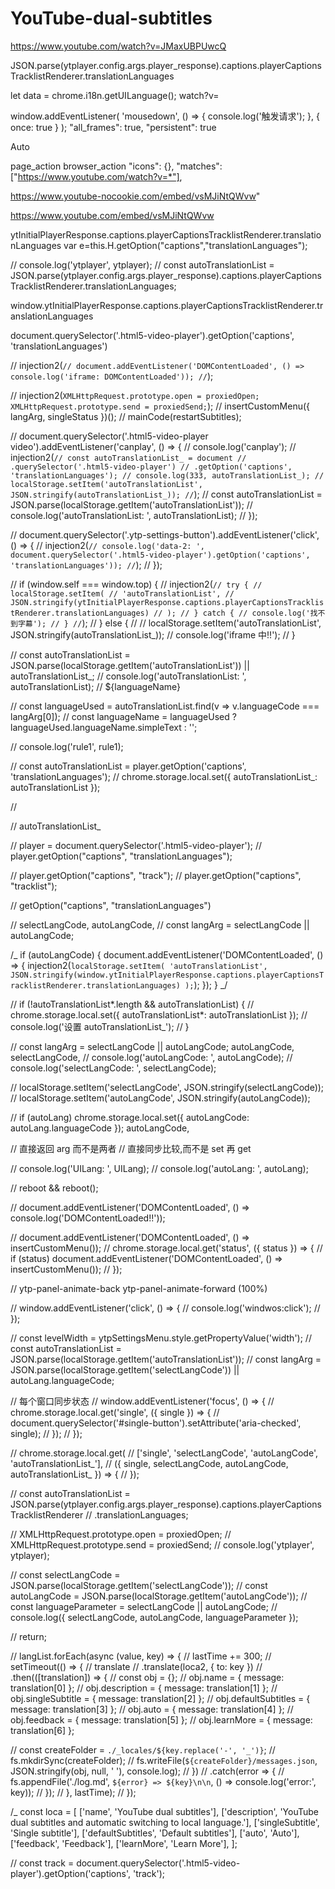 # YouTube-dual-subtitles

<!-- https://www.youtube.com/api/timedtext?type=list&v=ZXmKKV7R72c -->

<!-- "matches": ["http://127.0.0.1/*"], -->

https://www.youtube.com/watch?v=JMaxUBPUwcQ

JSON.parse(ytplayer.config.args.player_response).captions.playerCaptionsTracklistRenderer.translationLanguages

let data = chrome.i18n.getUILanguage();
watch?v=

window.addEventListener(
'mousedown',
() => {
console.log('触发请求');
},
{ once: true }
);
"all_frames": true,
"persistent": true

<div class="ytp-menuitem" tabindex="0" role="menuitemradio" data-lang="${autoLang.languageCode[0]}" aria-checked="true">
  <div class="ytp-menuitem-label">Auto</div>
</div>

page_action
browser_action
"icons": {},
"matches": ["https://www.youtube.com/watch?v=*"],

https://www.youtube-nocookie.com/embed/vsMJiNtQWvw"

https://www.youtube.com/embed/vsMJiNtQWvw

<!-- \n已开启 👍 -->

ytInitialPlayerResponse.captions.playerCaptionsTracklistRenderer.translationLanguages
var e=this.H.getOption("captions","translationLanguages");

// console.log('ytplayer', ytplayer);
// const autoTranslationList = JSON.parse(ytplayer.config.args.player_response).captions.playerCaptionsTracklistRenderer.translationLanguages;

window.ytInitialPlayerResponse.captions.playerCaptionsTracklistRenderer.translationLanguages

document.querySelector('.html5-video-player').getOption('captions', 'translationLanguages')

// injection2(`// document.addEventListener('DOMContentLoaded', () => console.log('iframe: DOMContentLoaded')); //`);

// injection2(`XMLHttpRequest.prototype.open = proxiedOpen; XMLHttpRequest.prototype.send = proxiedSend;`);
// insertCustomMenu({ langArg, singleStatus })();
// mainCode(restartSubtitles);

// document.querySelector('.html5-video-player video').addEventListener('canplay', () => {
// console.log('canplay');
// injection2(`// const autoTranslationList_ = document // .querySelector('.html5-video-player') // .getOption('captions', 'translationLanguages'); // console.log(333, autoTranslationList_); // localStorage.setItem('autoTranslationList', JSON.stringify(autoTranslationList_)); //`);
// const autoTranslationList = JSON.parse(localStorage.getItem('autoTranslationList'));
// console.log('autoTranslationList: ', autoTranslationList);
// });

// document.querySelector('.ytp-settings-button').addEventListener('click', () => {
// injection2(`// console.log('data-2: ', document.querySelector('.html5-video-player').getOption('captions', 'translationLanguages')); //`);
// });

// if (window.self === window.top) {
// injection2(`// try { // localStorage.setItem( // 'autoTranslationList', // JSON.stringify(ytInitialPlayerResponse.captions.playerCaptionsTracklistRenderer.translationLanguages) // ); // } catch { // console.log('找不到字幕'); // } //`);
// } else {
// // localStorage.setItem('autoTranslationList', JSON.stringify(autoTranslationList\_));
// console.log('iframe 中!!');
// }

// const autoTranslationList = JSON.parse(localStorage.getItem('autoTranslationList')) || autoTranslationList\_;
// console.log('autoTranslationList: ', autoTranslationList);
// \${languageName}

// const languageUsed = autoTranslationList.find(v => v.languageCode === langArg[0]);
// const languageName = languageUsed ? languageUsed.languageName.simpleText : '';

// console.log('rule1', rule1);

// const autoTranslationList = player.getOption('captions', 'translationLanguages');
// chrome.storage.local.set({ autoTranslationList\_: autoTranslationList });

//

// autoTranslationList\_

// player = document.querySelector('.html5-video-player');
// player.getOption("captions", "translationLanguages");

// player.getOption("captions", "track");
// player.getOption("captions", "tracklist");

// getOption("captions", "translationLanguages")

// selectLangCode, autoLangCode,
// const langArg = selectLangCode || autoLangCode;

/_ if (autoLangCode) {
document.addEventListener('DOMContentLoaded', () => {
injection2(`localStorage.setItem( 'autoTranslationList', JSON.stringify(window.ytInitialPlayerResponse.captions.playerCaptionsTracklistRenderer.translationLanguages) );`);
});
} _/

// if (!autoTranslationList*.length && autoTranslationList) {
// chrome.storage.local.set({ autoTranslationList*: autoTranslationList });
// console.log('设置 autoTranslationList\_');
// }

// const langArg = selectLangCode || autoLangCode; autoLangCode, selectLangCode,
// console.log('autoLangCode: ', autoLangCode);
// console.log('selectLangCode: ', selectLangCode);

// localStorage.setItem('selectLangCode', JSON.stringify(selectLangCode));
// localStorage.setItem('autoLangCode', JSON.stringify(autoLangCode));

// if (autoLang) chrome.storage.local.set({ autoLangCode: autoLang.languageCode }); autoLangCode,

// 直接返回 arg 而不是两者
// 直接同步比较,而不是 set 再 get

// console.log('UILang: ', UILang);
// console.log('autoLang: ', autoLang);

// reboot && reboot();

// document.addEventListener('DOMContentLoaded', () => console.log('DOMContentLoaded!!'));

// document.addEventListener('DOMContentLoaded', () => insertCustomMenu());
// chrome.storage.local.get('status', ({ status }) => {
// if (status) document.addEventListener('DOMContentLoaded', () => insertCustomMenu());
// });

// ytp-panel-animate-back ytp-panel-animate-forward (100%)

// window.addEventListener('click', () => {
// console.log('windwos:click');
// });

// const levelWidth = ytpSettingsMenu.style.getPropertyValue('width');
// const autoTranslationList = JSON.parse(localStorage.getItem('autoTranslationList'));
// const langArg = JSON.parse(localStorage.getItem('selectLangCode')) || autoLang.languageCode;

// 每个窗口同步状态
// window.addEventListener('focus', () => {
// chrome.storage.local.get('single', ({ single }) => {
// document.querySelector('#single-button').setAttribute('aria-checked', single);
// });
// });

// chrome.storage.local.get(
// ['single', 'selectLangCode', 'autoLangCode', 'autoTranslationList_'],
// ({ single, selectLangCode, autoLangCode, autoTranslationList\_ }) => {
// });

// const autoTranslationList = JSON.parse(ytplayer.config.args.player_response).captions.playerCaptionsTracklistRenderer
// .translationLanguages;

// XMLHttpRequest.prototype.open = proxiedOpen;
// XMLHttpRequest.prototype.send = proxiedSend;
// console.log('ytplayer', ytplayer);

// const selectLangCode = JSON.parse(localStorage.getItem('selectLangCode'));
// const autoLangCode = JSON.parse(localStorage.getItem('autoLangCode'));
// const languageParameter = selectLangCode || autoLangCode;
// console.log({ selectLangCode, autoLangCode, languageParameter });

// return;

// langList.forEach(async (value, key) => {
// lastTime += 300;
// setTimeout(() => {
// translate
// .translate(loca2, { to: key })
// .then(([translation]) => {
// const obj = {};
// obj.name = { message: translation[0] };
// obj.description = { message: translation[1] };
// obj.singleSubtitle = { message: translation[2] };
// obj.defaultSubtitles = { message: translation[3] };
// obj.auto = { message: translation[4] };
// obj.feedback = { message: translation[5] };
// obj.learnMore = { message: translation[6] };

// const createFolder = `./_locales/${key.replace('-', '_')}`;
// fs.mkdirSync(createFolder);
// fs.writeFile(`${createFolder}/messages.json`, JSON.stringify(obj, null, ' '), console.log);
// })
// .catch(error => {
// fs.appendFile('./log.md', `${error} => ${key}\n\n`, () => console.log('error:', key));
// });
// }, lastTime);
// });

/\_ const loca = [
['name', 'YouTube dual subtitles'],
['description', 'YouTube dual subtitles and automatic switching to local language.'],
['singleSubtitle', 'Single subtitle'],
['defaultSubtitles', 'Default subtitles'],
['auto', 'Auto'],
['feedback', 'Feedback'],
['learnMore', 'Learn More'],
];

// const track = document.querySelector('.html5-video-player').getOption('captions', 'track');

